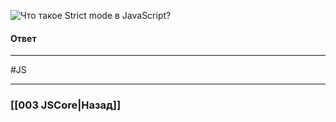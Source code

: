 ![Что такое Strict mode в JavaScript?](https://youtu.be/ycYp7CYOnO0?t=577)

#### Ответ



___
 #JS 

___

### [[003 JSCore|Назад]]